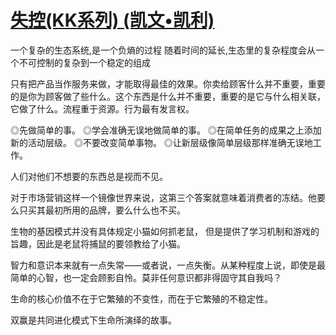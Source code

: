 # [失控(KK系列) (凯文•凯利)](https://github.com/Luckyyyyyyy/phh-blog/issues/17)

一个复杂的生态系统,是一个负熵的过程
随着时间的延长,生态里的复杂程度会从一个不可控制的复杂到一个稳定的组成

只有把产品当作服务来做，才能取得最佳的效果。你卖给顾客什么并不重要，重要的是你为顾客做了些什么。这个东西是什么并不重要，重要的是它与什么相关联，它做了什么。流程重于资源。行为最有发言权。

◎先做简单的事。
◎学会准确无误地做简单的事。
◎在简单任务的成果之上添加新的活动层级。 
◎不要改变简单事物。
◎让新层级像简单层级那样准确无误地工作。

人们对他们不想要的东西总是视而不见。

对于市场营销这样一个镜像世界来说，这第三个答案就意味着消费者的冻结。他要么只买其最初所用的品牌，要么什么也不买。 

生物的基因模式并没有具体规定小猫如何抓老鼠，
但是提供了学习机制和游戏的旨趣，因此是老鼠将捕鼠的要领教给了小猫。

智力和意识本来就有一点失常——或者说，一点失衡。从某种程度上说，即使是最简单的心智，也一定会顾影自怜。莫非任何意识都非得固守其自我吗？

生命的核心价值不在于它繁殖的不变性，而在于它繁殖的不稳定性。

双赢是共同进化模式下生命所演绎的故事。

